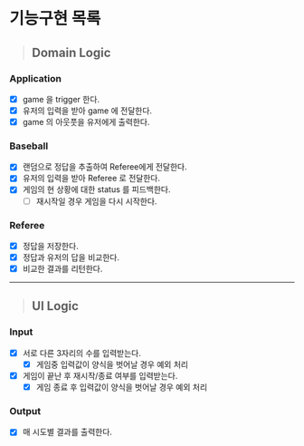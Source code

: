 # 기능구현 목록

> ## Domain Logic
### Application
- [x] game 을 trigger 한다.
- [x] 유저의 입력을 받아 game 에 전달한다.
- [x] game 의 아웃풋을 유저에게 출력한다.

### Baseball
- [x] 랜덤으로 정답을 추출하여 Referee에게 전달한다.
- [x] 유저의 입력을 받아 Referee 로 전달한다.
- [x] 게임의 현 상황에 대한 status 를 피드백한다.
  - [ ] 재시작일 경우 게임을 다시 시작한다.

### Referee
- [x] 정답을 저장한다.
- [x] 정답과 유저의 답을 비교한다.
- [x] 비교한 결과를 리턴한다.

---------------------------------

> ## UI Logic
### Input
- [x] 서로 다른 3자리의 수를 입력받는다.
  - [x] 게임중 입력값이 양식을 벗어날 경우 예외 처리
- [x] 게임이 끝난 후 재시작/종료 여부를 입력받는다.
  - [x] 게임 종료 후 입력값이 양식을 벗어날 경우 예외 처리

### Output
- [x] 매 시도별 결과를 출력한다.